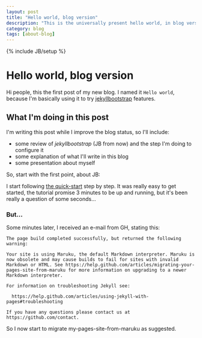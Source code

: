 ```yaml
---
layout: post
title: "Hello world, blog version"
description: "This is the universally present hello world, in blog version"
category: blog
tags: [about-blog]
---
```

{% include JB/setup %}

# Hello world, blog version

Hi people, this the first post of my new blog.
I named it `Hello world`, because I'm basically using it to 
try [jekyllbootstrap](http://jekyllbootstrap.com/) features.

## What I'm doing in this post

I'm writing this post while I improve the blog status, so I'll include:

* some review of _jekyllbootstrap_ (JB from now) and the step I'm doing to configure it
* some explanation of what I'll write in this blog
* some presentation about myself

So, start with the first point, about JB:

I start following [the quick-start](http://jekyllbootstrap.com/usage/jekyll-quick-start.html) step by step.
It was really easy to get started, the tutorial promise 3 minutes to be up and running, but it's been
really a question of some seconds...

### But...

Some minutes later, I received an e-mail from GH, stating this:

    The page build completed successfully, but returned the following warning:

    Your site is using Maruku, the default Markdown interpreter. Maruku is now obsolete and may cause builds to fail for sites with invalid Markdown or HTML. See https://help.github.com/articles/migrating-your-pages-site-from-maruku for more information on upgrading to a newer Markdown interpreter. 

    For information on troubleshooting Jekyll see:

      https://help.github.com/articles/using-jekyll-with-pages#troubleshooting

    If you have any questions please contact us at https://github.com/contact.

So I now start to migrate my-pages-site-from-maruku as suggested.

